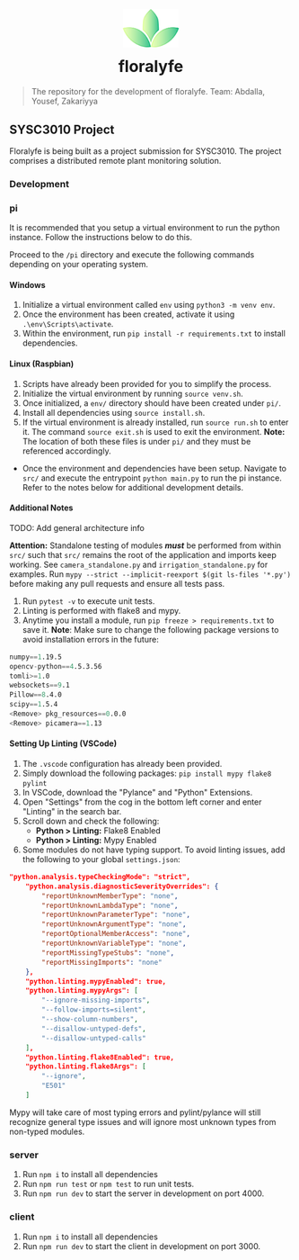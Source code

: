 <span title="floralyfe logo">
 <p align="center">
  <img width="100px" src="./assets/logo.png" alt="illumi-img">
 </p>
</span>

<h1 align="center" style="margin-top: 0px;">floralyfe</h1>

> The repository for the development of floralyfe. Team: Abdalla, Yousef, Zakariyya

## SYSC3010 Project
Floralyfe is being built as a project submission for SYSC3010. The project comprises a distributed remote plant monitoring solution.

### Development

### pi
It is recommended that you setup a virtual environment to run the python instance. Follow the instructions below to do this.

Proceed to the `/pi` directory and execute the following commands depending on your operating system.

#### Windows
1. Initialize a virtual environment called `env` using `python3 -m venv env`.
2. Once the environment has been created, activate it using `.\env\Scripts\activate`.
3. Within the environment, run `pip install -r requirements.txt` to install dependencies.

#### Linux (Raspbian)
1. Scripts have already been provided for you to simplify the process.
2. Initialize the virtual environment by running `source venv.sh`.
3. Once initialized, a `env/` directory should have been created under `pi/`.
4. Install all dependencies using `source install.sh`.
5. If the virtual environment is already installed, run `source run.sh` to enter it. The command `source exit.sh` is used to exit the environment. **Note:** The location of both these files is under `pi/` and they must be referenced accordingly.

- Once the environment and dependencies have been setup. Navigate to `src/` and execute the entrypoint `python main.py` to run the pi instance. Refer to the notes below for additional development details.

#### Additional Notes
TODO: Add general architecture info

**Attention:** Standalone testing of modules ***must*** be performed from within `src/` such that
`src/` remains the root of the application and imports keep working. See `camera_standalone.py` and `irrigation_standalone.py` for examples.
Run `mypy --strict --implicit-reexport $(git ls-files '*.py')` before making any pull requests and ensure all tests pass.

1. Run `pytest -v` to execute unit tests.
2. Linting is performed with flake8 and mypy.
3. Anytime you install a module, run `pip freeze > requirements.txt` to save it. 
**Note**: Make sure to change the following package versions to avoid installation errors in the future:
```s
numpy==1.19.5
opencv-python==4.5.3.56
tomli>=1.0
websockets==9.1
Pillow==8.4.0
scipy==1.5.4
<Remove> pkg_resources==0.0.0
<Remove> picamera==1.13
```

#### Setting Up Linting (VSCode)
1. The `.vscode` configuration has already been provided.
2. Simply download the following packages: `pip install mypy flake8 pylint`
3. In VSCode, download the "Pylance" and "Python" Extensions.
4. Open "Settings" from the cog in the bottom left corner and enter "Linting" in the search bar.
5. Scroll down and check the following:
    - **Python > Linting:** Flake8 Enabled
    - **Python > Linting:** Mypy Enabled
6. Some modules do not have typing support. To avoid linting issues, add the following to your global `settings.json`:
```json
"python.analysis.typeCheckingMode": "strict",
    "python.analysis.diagnosticSeverityOverrides": {
        "reportUnknownMemberType": "none",
        "reportUnknownLambdaType": "none",
        "reportUnknownParameterType": "none",
        "reportUnknownArgumentType": "none",
        "reportOptionalMemberAccess": "none",
        "reportUnknownVariableType": "none",
        "reportMissingTypeStubs": "none",
        "reportMissingImports": "none"
    },
    "python.linting.mypyEnabled": true,
    "python.linting.mypyArgs": [
        "--ignore-missing-imports",
        "--follow-imports=silent",
        "--show-column-numbers",
        "--disallow-untyped-defs",
        "--disallow-untyped-calls"
    ],
    "python.linting.flake8Enabled": true,
    "python.linting.flake8Args": [
        "--ignore", 
        "E501"
    ]
```
Mypy will take care of most typing errors and pylint/pylance will still recognize general type issues
and will ignore most unknown types from non-typed modules.


### server

1. Run `npm i` to install all dependencies
2. Run `npm run test` or `npm test` to run unit tests.
3. Run `npm run dev` to start the server in development on port 4000.


### client
1. Run `npm i` to install all dependencies
3. Run `npm run dev` to start the client in development on port 3000.
